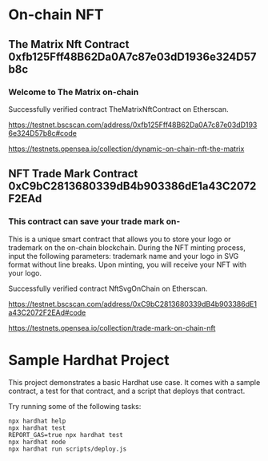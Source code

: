 # On-chain NFT

## The Matrix Nft Contract 0xfb125Fff48B62Da0A7c87e03dD1936e324D57b8c

### Welcome to The Matrix on-chain

Successfully verified contract TheMatrixNftContract on Etherscan.

https://testnet.bscscan.com/address/0xfb125Fff48B62Da0A7c87e03dD1936e324D57b8c#code

https://testnets.opensea.io/collection/dynamic-on-chain-nft-the-matrix

## NFT Trade Mark Contract 0xC9bC2813680339dB4b903386dE1a43C2072F2EAd

### This contract can save your trade mark on-

This is a unique smart contract that allows you to store your logo or trademark on the on-chain blockchain. During the NFT minting process, input the following parameters: trademark name and your logo in SVG format without line breaks. Upon minting, you will receive your NFT with your logo.

Successfully verified contract NftSvgOnChain on Etherscan.

https://testnet.bscscan.com/address/0xC9bC2813680339dB4b903386dE1a43C2072F2EAd#code

https://testnets.opensea.io/collection/trade-mark-on-chain-nft

#

# Sample Hardhat Project

This project demonstrates a basic Hardhat use case. It comes with a sample contract, a test for that contract, and a script that deploys that contract.

Try running some of the following tasks:

```shell
npx hardhat help
npx hardhat test
REPORT_GAS=true npx hardhat test
npx hardhat node
npx hardhat run scripts/deploy.js
```
